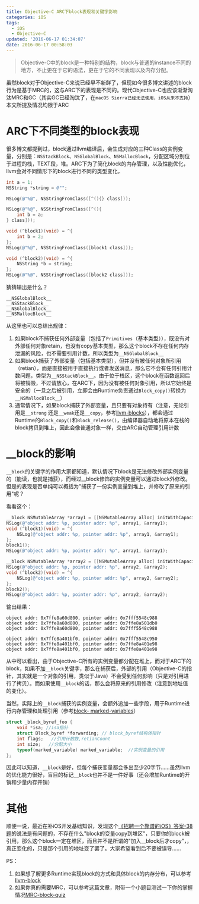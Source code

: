 ```yaml
---
title: Objective-C ARC下block表现和关键字影响
categories: iOS
tags:
  - iOS
  - Objective-C
updated: '2016-06-17 01:34:07'
date: 2016-06-17 00:58:03
---
```


> Objective-C中的block是一种特别的结构，block与普通的instance不同的地方，不止更在于它的语法，更在于它的不同表现以及内存分配。

虽然block对于Objective-C来说已经早不新鲜了，但现如今很多博文讲述的block行为是基于MRC的，这与ARC下的表现是不同的。现代Objective-C也应该渐渐淘汰MRC和GC（其实GC已经淘汰了，在`macOS Sierra已经无法使用，iOS从来不支持`）本文所提及情况均限于ARC


# ARC下不同类型的block表现

很多博文都提到过，block通过llvm编译后，会生成对应的三种Class的实例变量，分别是：`NSStackBlock`、`NSGlobalBlock`、`NSMallocBlock`，分配区域分别位于进程的栈，TEXT段，堆。ARC下为了简化block的内存管理，以及性能优化，llvm会对不同情形下的block进行不同的类型变化，

```objectivec
int a = 1;
NSString *string = @"";

NSLog(@"%@", NSStringFromClass([^(){} class]));

NSLog(@"%@", NSStringFromClass([^(){
	int b = a;
} class]));

void (^block1)(void) = ^{
	int b = 2;
};
NSLog(@"%@", NSStringFromClass([block1 class]));

void (^block2)(void) = ^{
	NSString *b = string;
};
NSLog(@"%@", NSStringFromClass([block2 class]));
```

猜猜输出是什么？

```
__NSGlobalBlock__
__NSStackBlock__
__NSGlobalBlock__
__NSMallocBlock__
```

从这里也可以总结出规律：

1. 如果block不捕获任何外部变量（包括了`Primitives`（基本类型）），既没有对外部任何对象retain，也没有copy基本类型，那么这个block不存在任何内存泄漏的风险，也不需要引用计数，所以类型为`__NSGlobalBlock__`
2. 如果block捕获了外部变量（包括基本类型），但并没有被任何对象所引用（retian），而是直接被用于直接执行或者发送消息，那么它不会有任何引用计数问题，类型为`__NSStackBlock__`。由于位于栈区，这个block在函数返回后将被销毁，不过请放心，在ARC下，因为没有被任何对象引用，所以它始终是安全的（一旦之后被引用，立即会由Runtime负责通过`Block_copy()`转换为`__NSMallocBlock__`）
3. 通常情况下，如果block捕获了外部变量，且只要有对象持有（注意，无论引用是`__strong` 还是`__weak`还是`__copy`，参考[llvm-blocks](http://clang.llvm.org/docs/AutomaticReferenceCounting.html#blocks)），都会通过Runtime的`Block_copy()`和`Block_release()`，由编译器自动地将原本在栈的block拷贝到堆上，因此会像普通对象一样，交由ARC自动管理引用计数


# __block的影响

`__block`的关键字的作用大家都知道，默认情况下block是无法修改外部实例变量的（能读，也就是捕获），而经过__block修饰的实例变量可以通过block外修改。
但是的表现是否单纯可以概括为"捕获了一份实例变量到堆上，并修改了原来的引用"呢？

看看这个：

```objectivec
__block NSMutableArray *array1 = [[NSMutableArray alloc] initWithCapacity:10];
NSLog(@"object addr: %p, pointer addr: %p", array1, &array1);
void (^block1)(void) = ^{
	NSLog(@"object addr: %p, pointer addr: %p", array1, &array1);
};
block1();
NSLog(@"object addr: %p, pointer addr: %p", array1, &array1);

__block NSMutableArray *array2 = [[NSMutableArray alloc] initWithCapacity:10];
NSLog(@"object addr: %p, pointer addr: %p", array2, &array2);
void (^block2)(void) = ^{
	NSLog(@"object addr: %p, pointer addr: %p", array2, &array2);
};
block2();
NSLog(@"object addr: %p, pointer addr: %p", array2, &array2);
```

输出结果：

```
object addr: 0x7ffe8a60d800, pointer addr: 0x7fff5548c988
object addr: 0x7ffe8a60d800, pointer addr: 0x7ffe8a501db0
object addr: 0x7ffe8a60d800, pointer addr: 0x7fff5548c988

object addr: 0x7ffe8a401bf0, pointer addr: 0x7fff5548c950
object addr: 0x7ffe8a401bf0, pointer addr: 0x7ffe8a401e98
object addr: 0x7ffe8a401bf0, pointer addr: 0x7ffe8a401e98
```

从中可以看出，由于Objective-C所有的实例变量都分配在堆上，而对于ARC下的block，如果不加`__block`关键字，那么在捕获后，外部的引用（Objective-C的指针，其实就是一个对象的引用，类似于Java）不会受到任何影响（只是对引用进行了拷贝）。而如果使用`__block`的话，那么会将原来的引用修改（注意到地址值的变化）。

当然，实际上的`__block`捕获的实例变量，会额外追加一些字段，用于Runtime进行内存管理和处理引用（参考[block- marked-variables](http://clang.llvm.org/docs/Block-ABI-Apple.html#layout-of-block-marked-variables)）

```c
struct _block_byref_foo {
    void *isa; //isa指针
    struct Block_byref *forwarding; // block_byref结构体指针
    int flags;   //引用计数数,retianCount
    int size;   //分配大小
    typeof(marked_variable) marked_variable;  //实例变量的引用
};
```

因此可以知道，`__block`是好，但每个捕获变量都会多出至少20字节……虽然llvm的优化能力很好，盲目的标记`__block`也并不是一件好事（还会增加Runtime的开销和少量内存开销）


# 其他

顺便一说，最近在补iOS开发基础知识，发现这个[《招聘一个靠谱的iOS》答案-38题](https://github.com/ChenYilong/iOSInterviewQuestions/blob/master/01《招聘一个靠谱的iOS》面试题参考答案/《招聘一个靠谱的iOS》面试题参考答案（下）.md#38-在block内如何修改block外部变量)的说法是有问题的，不存在什么"block的变量copy到堆区"，只要你的block被引用，那么这个block一定在堆区，而且并不是所谓的"加入__block后才copy"，，真正变化的，只是那个引用的地址变了罢了。大家希望看到后不要被误导……


PS：
1. 如果想了解更多Runtime实现block的方式和具体block的内存分布，可以参考[llvm-block](http://clang.llvm.org/docs/Block-ABI-Apple.html)
2. 如果你真的需要MRC，可以参考这篇文章，附带一个小题目测试一下你的掌握情况[MRC-block-quiz](http://blog.parse.com/learn/engineering/objective-c-blocks-quiz/)
